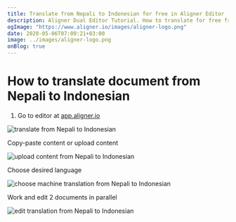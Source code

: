 ```yaml
---
title: Translate from Nepali to Indonesian for free in Aligner Editor
description: Aligner Dual Editor Tutorial. How to translate for free from Nepali to Indonesian. Aligner is multilingual document management platform. 
ogImage: "https://www.aligner.io/images/aligner-logo.png"
date: 2020-05-06T07:09:21+03:00
image: ../images/aligner-logo.png
onBlog: true
---
```


# How to translate document from Nepali to Indonesian

1. Go to editor at [app.aligner.io](https://app.aligner.io "Aligner App web page")

![translate from Nepali to Indonesian](../aligner-blank-editor.png "translate from Nepali to Indonesian")

Copy-paste content or upload content

![upload content from Nepali to Indonesian](../aligner-uploaded-document.png "upload content from Nepali to Indonesian")

Choose desired language

![choose machine translation from Nepali to Indonesian](../aligner-language-dropdown.png "choose machine translation from Nepali to Indonesian")

Work and edit 2 documents in parallel

![edit translation from Nepali to Indonesian](../aligner-double-sitded-editor.png "edit translation from Nepali to Indonesian")

